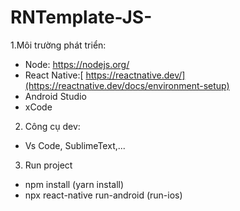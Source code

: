 # RNTemplate-JS-
1.Môi trường phát triển:
  - Node: https://nodejs.org/
  - React Native:[ https://reactnative.dev/](https://reactnative.dev/docs/environment-setup)
  - Android Studio
  - xCode
2. Công cụ dev:
  - Vs Code, SublimeText,...
3. Run project
  - npm install (yarn install)
  - npx react-native run-android (run-ios)

